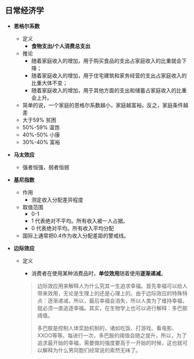 ## 日常经济学

+ **恩格尔系数**

  + 定义
    + **食物支出/个人消费总支出**
  + 推论
    + 随着家庭收入的增加，用于购买食品的支出占家庭收入的比重就会下降；
    + 随着家庭收入的增加，用于住宅建筑和家务经营的支出占家庭收入的比重大体不变；
    + 随着家庭收入的增加，用于其他方面的支出和储蓄占家庭收入的比重会上升。
  + 简单的说，一个家庭的恩格尔系数越小，家庭越富裕。反之，家庭条件越差
  + 大于59% 贫困
  + 50%-59% 温饱
  + 40%-50% 小康
  + 30%-40% 富裕

+ **马太效应**

  + 强者恒强，弱者恒弱

+ **基尼指数**

  + 作用
    + 测定收入分配差异程度
  + 取值范围
    + 0-1
    + 1 代表绝对不平均。所有收入被一人占据。
    + 0 代表绝对平均。所有收入平均分配
  + 国际上通常把0.4作为收入分配差距的警戒线。

+ **边际效应**

  + 定义

    + 消费者在使用某种消费品时，**单位效用**随着使用**逐渐递减**。

    > 边际效应用来解释人为什么究其一生追求幸福。首先幸福可以给人带来效用，无论是生理上的还是心理上的。由于边际效应的特殊特点：逐渐递减，所以，最后幸福会消失，所以人类为了维持幸福，就必须一直追逐幸福。其实，在生物学上也可以进行解释：多巴胺阈值。
    >
    > 多巴胺是控制人体奖励机制的，诸如吃饭、打游戏、看电影、XXOO等等。每进行一次，多巴胺的阈值会随之提升，所以，为了追求最开始的幸福，需要做的强度要高于一开始的时候，这也就可以解释为什么男同胞们经常说的索然无味了。